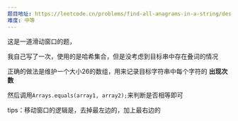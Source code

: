 ```yaml
---
题目地址: https://leetcode.cn/problems/find-all-anagrams-in-a-string/description/?envType=study-plan-v2&envId=top-100-liked
难度: 中等
---
```

这是一道滑动窗口的题，

我自己写了一次，使用的是哈希集合，但是没考虑到目标串中存在叠词的情况

正确的做法是维护一个大小26的数组，用来记录目标字符串中每个字符的 **出现次数** 

然后调用`Arrays.equals(array1, array2);`来判断是否相等即可

tips：移动窗口的逻辑是，去掉最左边的，加上最右边的